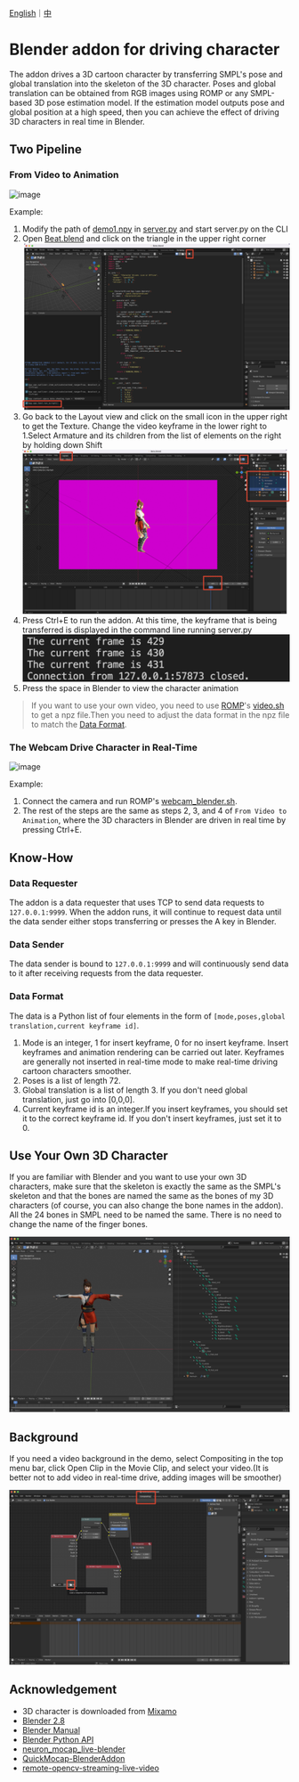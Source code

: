 [English](README.md)｜[中](README.zh_CN.md)

# Blender addon for driving character

The addon drives a 3D cartoon character by transferring SMPL's pose and global translation into the skeleton of the 3D character. Poses and global translation can be obtained from RGB images using ROMP or any SMPL-based 3D pose estimation model. If the estimation model outputs pose and global position at a high speed, then you can achieve the effect of driving 3D characters in real time in Blender.

## Two Pipeline

### From Video to Animation

![image](demo/demo1.gif)

Example:

1. Modify the path of [demo1.npy](demo/demo1.npy) in [server.py](src/server.py) and start server.py on the CLI
2. Open [Beat.blend](Blender/Beta.blend) and click on the triangle in the upper right corner
   ![图 2](images/c52b11b344f633d7d60dd2c3a4fd8af0057c2a873f5868227e5c3e3b6c27b37f.png)
3. Go back to the Layout view and click on the small icon in the upper right to get the Texture. Change the video keyframe in the lower right to 1.Select Armature and its children from the list of elements on the right by holding down Shift
   ![图 3](images/6ecb42e47e9befecf4a6492e0dbeef3ee9fc2a545b8f708b37acf98a4fa508a9.png)
4. Press Ctrl+E to run the addon. At this time, the keyframe that is being transferred is displayed in the command line running server.py
   ![图 4](images/1a7a853daa25f17230482437550e1d94f22252f0b02807ab105eeb6a2bd8ae30.png)
5. Press the space in Blender to view the character animation

> If you want to use your own video, you need to use [ROMP](https://github.com/Arthur151/ROMP)'s [video.sh](https://github.com/Arthur151/ROMP/blob/master/scripts/video.sh) to get a npz file.Then you need to adjust the data format in the npz file to match the [Data Format](#data-format).

### The Webcam Drive Character in Real-Time

![image](demo/demo2.gif)

Example:

1. Connect the camera and run ROMP's [webcam_blender.sh](https://github.com/Arthur151/ROMP/blob/master/scripts/webcam_blender.sh).
2. The rest of the steps are the same as steps 2, 3, and 4 of `From Video to Animation`, where the 3D characters in Blender are driven in real time by pressing Ctrl+E.


## Know-How

### Data Requester

The addon is a data requester that uses TCP to send data requests to `127.0.0.1:9999`. When the addon runs, it will continue to request data until the data sender either stops transferring or presses the A key in Blender.

### Data Sender

The data sender is bound to `127.0.0.1:9999` and will continuously send data to it after receiving requests from the data requester.

### Data Format

The data is a Python list of four elements in the form of `[mode,poses,global translation,current keyframe id]`.

1. Mode is an integer, 1 for insert keyframe, 0 for no insert keyframe. Insert keyframes and animation rendering can be carried out later. Keyframes are generally not inserted in real-time mode to make real-time driving cartoon characters smoother.
2. Poses is a list of length 72.
3. Global translation is a list of length 3. If you don't need global translation, just go into [0,0,0].
4. Current keyframe id is an integer.If you insert keyframes, you should set it to the correct keyframe id. If you don't insert keyframes, just set it to 0.

## Use Your Own 3D Character

If you are familiar with Blender and you want to use your own 3D characters, make sure that the skeleton is exactly the same as the SMPL's skeleton and that the bones are named the same as the bones of my 3D characters (of course, you can also change the bone names in the addon). All the 24 bones in SMPL need to be named the same. There is no need to change the name of the finger bones.

![图 3](/images/6b7e75964fd193b36ae58c94ddd99e6d234de6e085fb65d6f6691b476329b16c.png)
## Background

If you need a video background in the demo, select Compositing in the top menu bar, click Open Clip in the Movie Clip, and select your video.(It is better not to add video in real-time drive, adding images will be smoother)

![图 7](images/57480e4a863cb8f06bcb8581279a5669849d31a88ed17c6717422f707acdb0d3.png)  

## Acknowledgement

- 3D character is downloaded from [Mixamo](https://www.mixamo.com/#/)
- [Blender 2.8](https://www.bilibili.com/video/BV1T4411N7GE?spm_id_from=333.999.0.0)
- [Blender Manual](https://docs.blender.org/manual/en/latest/)
- [Blender Python API](https://docs.blender.org/api/current/index.html)
- [neuron_mocap_live-blender](https://github.com/pnmocap/neuron_mocap_live-blender)
- [QuickMocap-BlenderAddon](https://github.com/vltmedia/QuickMocap-BlenderAddon)
- [remote-opencv-streaming-live-video](https://github.com/rena2damas/remote-opencv-streaming-live-video)
